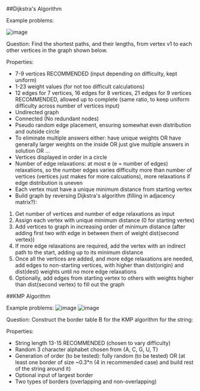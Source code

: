 ##Dijkstra's Algorithm

Example problems:

![image](https://user-images.githubusercontent.com/77453616/197855184-a6872223-de1c-4959-96b0-e6d1a1174223.png)

Question: 
Find the shortest paths, and their lengths, from vertex v1 to each other vertices in the graph shown below.

Properties:
  - 7-9 vertices RECOMMENDED (input depending on difficulty, kept uniform)
  - 1-23 weight values (for not too difficult calculations)
  - 12 edges for 7 vertices, 16 edges for 8 vertices, 21 edges for 9 vertices RECOMMENDED, allowed up to complete (same ratio, to keep uniform difficulty across number of vertices input)
  - Undirected graph
  - Connected (No redundant nodes)
  - Pseudo random edge placement, ensuring somewhat even distribution and outside circle
  - To eliminate multiple answers either: have unique weights OR have generally larger weights on the inside OR just give multiple answers in solution OR ...
  - Vertices displayed in order in a circle
  - Number of edge relaxations: at most e (e = number of edges) relaxations, so the number edges varies difficulty more than number of vertices (vertices just makes for more calcuations), more relaxations if edge distribution is uneven
  - Each vertex must have a unique minimum distance from starting vertex
  - Build graph by reversing Dijkstra's algorithm (filling in adjacency matrix?):
  
  1. Get number of vertices and number of edge relaxations as input
  2. Assign each vertex with unique minimum distance (0 for starting vertex)
  3. Add vertices to graph in increasing order of minimum distance (after adding first two with edge in between them of weight dist(second vertex))
  4. If more edge relaxations are required, add the vertex with an indirect path to the start, adding up to its minimum distance
  5. Once all the vertices are added, and more edge relaxations are needed, add edges to non-starting vertices, with higher than dist(origin) and dist(dest) weights until no more edge relaxations
  6. Optionally, add edges from starting vertex to others with weights higher than dist(second vertex) to fill out the graph

##KMP Algorithm

Example problems:
![image](https://user-images.githubusercontent.com/77453616/198338456-365255b3-7687-4d68-93b5-f4407ad590a1.png)
![image](https://user-images.githubusercontent.com/77453616/198339300-6679fd45-969e-429e-baec-de0318b43c64.png)

Question:
Construct the border table B for the KMP algorithm for the string:

Properties:
  - String length 13-15 RECOMMENDED (chosen to vary difficulty)
  - Random 3 character alphabet chosen from {A, C, G, U, T}
  - Generation of order (to be tested): fully random (to be tested) OR (at least one border of size ~0.3*n (4 in recommended case) and build rest of the string around it)
  - Optional input of largest border
  - Two types of borders (overlapping and non-overlapping)
